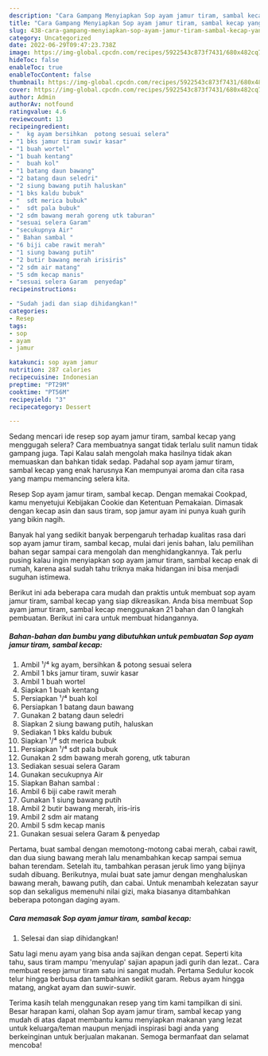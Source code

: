 ```yaml
---
description: "Cara Gampang Menyiapkan Sop ayam jamur tiram, sambal kecap yang Enak Banget, Buat Buka Puasa Lezat"
title: "Cara Gampang Menyiapkan Sop ayam jamur tiram, sambal kecap yang Enak Banget, Buat Buka Puasa Lezat"
slug: 438-cara-gampang-menyiapkan-sop-ayam-jamur-tiram-sambal-kecap-yang-enak-banget-buat-buka-puasa-lezat
category: Uncategorized
date: 2022-06-29T09:47:23.738Z
image: https://img-global.cpcdn.com/recipes/5922543c873f7431/680x482cq70/sop-ayam-jamur-tiram-sambal-kecap-foto-resep-utama.jpg
hideToc: false
enableToc: true
enableTocContent: false
thumbnail: https://img-global.cpcdn.com/recipes/5922543c873f7431/680x482cq70/sop-ayam-jamur-tiram-sambal-kecap-foto-resep-utama.jpg
cover: https://img-global.cpcdn.com/recipes/5922543c873f7431/680x482cq70/sop-ayam-jamur-tiram-sambal-kecap-foto-resep-utama.jpg
author: Admin
authorAv: notfound
ratingvalue: 4.6
reviewcount: 13
recipeingredient:
- "  kg ayam bersihkan  potong sesuai selera"
- "1 bks jamur tiram suwir kasar"
- "1 buah wortel"
- "1 buah kentang"
- "  buah kol"
- "1 batang daun bawang"
- "2 batang daun seledri"
- "2 siung bawang putih haluskan"
- "1 bks kaldu bubuk"
- "  sdt merica bubuk"
- "  sdt pala bubuk"
- "2 sdm bawang merah goreng utk taburan"
- "sesuai selera Garam"
- "secukupnya Air"
- " Bahan sambal "
- "6 biji cabe rawit merah"
- "1 siung bawang putih"
- "2 butir bawang merah irisiris"
- "2 sdm air matang"
- "5 sdm kecap manis"
- "sesuai selera Garam  penyedap"
recipeinstructions:

- "Sudah jadi dan siap dihidangkan!"
categories:
- Resep
tags:
- sop
- ayam
- jamur

katakunci: sop ayam jamur 
nutrition: 287 calories
recipecuisine: Indonesian
preptime: "PT29M"
cooktime: "PT56M"
recipeyield: "3"
recipecategory: Dessert

---
```



Sedang mencari ide resep sop ayam jamur tiram, sambal kecap yang menggugah selera? Cara membuatnya sangat tidak terlalu sulit namun tidak gampang juga. Tapi Kalau salah mengolah maka hasilnya tidak akan memuaskan dan bahkan tidak sedap. Padahal sop ayam jamur tiram, sambal kecap yang enak harusnya Kan mempunyai aroma dan cita rasa yang mampu memancing selera kita.


Resep Sop ayam jamur tiram, sambal kecap. Dengan memakai Cookpad, kamu menyetujui Kebijakan Cookie dan Ketentuan Pemakaian. Dimasak dengan kecap asin dan saus tiram, sop jamur ayam ini punya kuah gurih yang bikin nagih.

Banyak hal yang sedikit banyak berpengaruh terhadap kualitas rasa dari sop ayam jamur tiram, sambal kecap, mulai dari jenis bahan, lalu pemilihan bahan segar sampai cara mengolah dan menghidangkannya. Tak perlu pusing kalau ingin menyiapkan sop ayam jamur tiram, sambal kecap enak di rumah, karena asal sudah tahu triknya maka hidangan ini bisa menjadi suguhan istimewa.


Berikut ini ada beberapa cara mudah dan praktis untuk membuat sop ayam jamur tiram, sambal kecap yang siap dikreasikan. Anda bisa membuat Sop ayam jamur tiram, sambal kecap menggunakan 21 bahan dan 0 langkah pembuatan. Berikut ini cara untuk membuat hidangannya.

<!--inarticleads1-->

##### Bahan-bahan dan bumbu yang dibutuhkan untuk pembuatan Sop ayam jamur tiram, sambal kecap:

1. Ambil  ¹/⁴ kg ayam, bersihkan &amp; potong sesuai selera
1. Ambil 1 bks jamur tiram, suwir kasar
1. Ambil 1 buah wortel
1. Siapkan 1 buah kentang
1. Persiapkan  ¹/⁴ buah kol
1. Persiapkan 1 batang daun bawang
1. Gunakan 2 batang daun seledri
1. Siapkan 2 siung bawang putih, haluskan
1. Sediakan 1 bks kaldu bubuk
1. Siapkan  ¹/⁴ sdt merica bubuk
1. Persiapkan  ¹/⁴ sdt pala bubuk
1. Gunakan 2 sdm bawang merah goreng, utk taburan
1. Sediakan sesuai selera Garam
1. Gunakan secukupnya Air
1. Siapkan  Bahan sambal :
1. Ambil 6 biji cabe rawit merah
1. Gunakan 1 siung bawang putih
1. Ambil 2 butir bawang merah, iris-iris
1. Ambil 2 sdm air matang
1. Ambil 5 sdm kecap manis
1. Gunakan sesuai selera Garam &amp; penyedap


Pertama, buat sambal dengan memotong-motong cabai merah, cabai rawit, dan dua siung bawang merah lalu menambahkan kecap sampai semua bahan terendam. Setelah itu, tambahkan perasan jeruk limo yang bijinya sudah dibuang. Berikutnya, mulai buat sate jamur dengan menghaluskan bawang merah, bawang putih, dan cabai. Untuk menambah kelezatan sayur sop dan sekaligus memenuhi nilai gizi, maka biasanya ditambahkan beberapa potongan daging ayam. 

<!--inarticleads2-->

##### Cara memasak Sop ayam jamur tiram, sambal kecap:


1. Selesai dan siap dihidangkan!

Satu lagi menu ayam yang bisa anda sajikan dengan cepat. Seperti kita tahu, saus tiram mampu &#39;menyulap&#39; sajian apapun jadi gurih dan lezat.. Cara membuat resep jamur tiram satu ini sangat mudah. Pertama Sedulur kocok telur hingga berbusa dan tambahkan sedikit garam. Rebus ayam hingga matang, angkat ayam dan suwir-suwir. 

Terima kasih telah menggunakan resep yang tim kami tampilkan di sini. Besar harapan kami, olahan Sop ayam jamur tiram, sambal kecap yang mudah di atas dapat membantu kamu menyiapkan makanan yang lezat untuk keluarga/teman maupun menjadi inspirasi bagi anda yang berkeinginan untuk berjualan makanan. Semoga bermanfaat dan selamat mencoba!
